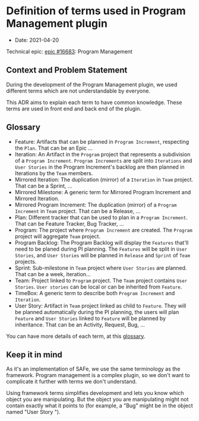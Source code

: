 # Definition of terms used in Program Management plugin

* Date: 2021-04-20

Technical epic: [epic #16683](https://tuleap.net/plugins/tracker/?aid=16683): Program Management

## Context and Problem Statement

During the development of the Program Management plugin, we used different terms which are not understandable by everyone.

This ADR aims to explain each term to have common knowledge. These terms are used in front end and back end of the plugin.

## Glossary

  * Feature: Artifacts that can be planned in `Program Increment`, respecting the `Plan`. That can be an Epic ...
  * Iteration: An Artifact in the `Program` project that represents a subdivision of a `Program Increment`. `Program Increments` are split into `Iterations` and `User Stories` in the Program Increment's backlog are then planned in Iterations by the `Team` members.
  * Mirrored Iteration: The duplication (mirror) of a `Iteration` in `Team` project. That can be a Sprint, ...
  * Mirrored Milestone: A generic term for Mirrored Program Increment and Mirrored Iteration.
  * Mirrored Program Increment: The duplication (mirror) of a `Program Increment` in `Team` project. That can be a Release, ...
  * Plan: Different tracker that can be used to plan in a `Program Increment`. That can be Feature Tracker, Bug Tracker, ...
  * Program: The project where `Program Increment` are created. The `Program` project will aggregate `Team` project.
  * Program Backlog: The Program Backlog will display the `Features` that'll need to be planed during PI planning.
    The `Features` will be split in `User Stories`, and `User Stories` will be planned in `Release` and `Sprint` of `Team` projects.
  * Sprint: Sub-milestone in `Team` project where `User Stories` are planned. That can be a week, iteration...
  * Team: Project linked to `Program` project. The `Team` project contains `User Stories`. `User stories` can be local or can be inherited from `Feature`.
  * TimeBox: A generic term to describe both `Program Increment` and `Iteration`.
  * User Story: Artifact in `Team` project linked as child to `Feature`. They will be planned automatically during the PI planning, the users will plan `Feature` and `User Stories` linked to `Feature` will be planned by inheritance. That can be an Activity, Request, Bug, ...

  You can have more details of each term, at this [glossary][0].

## Keep it in mind

As it's an implementation of SAFe, we use the same terminology as the framework.
Program management is a complex plugin, so we don't want to complicate it further with terms we don't understand.

Using framework terms simplifies development and lets you know which object you are manipulating.
But the object you are manipulating might not contain exactly what it points to (for example, a "Bug" might be in the object named "User Story ").

[0]: https://www.scaledagileframework.com/glossary/

